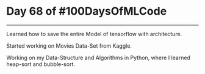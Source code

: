 # Day 68 of #100DaysOfMLCode

------

Learned how to save the entire Model of tensorflow with architecture.

Started working on Movies Data-Set from Kaggle.

Working on my Data-Structure and Algorithms in Python, where I learned heap-sort and bubble-sort.
